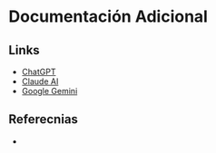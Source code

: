 # Documentación Adicional

## Links
- [ChatGPT](https://chatgpt.com/)
- [Claude AI](https://claude.ai/)
- [Google Gemini](https://gemini.google.com/)


## Referecnias
- 
